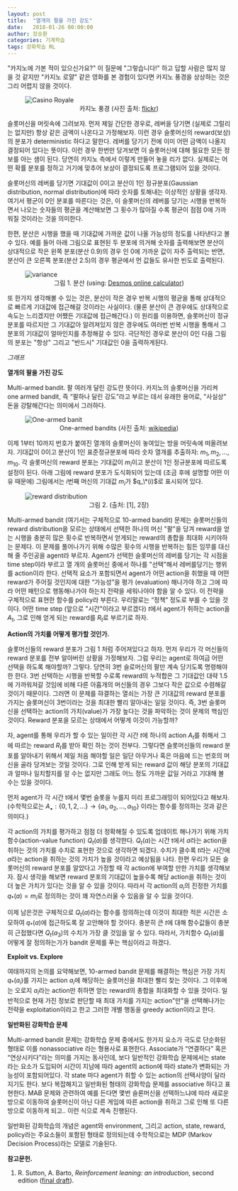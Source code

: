 ```yaml
---
layout: post
title:  "열개의 팔을 가진 강도"
date:   2018-01-26 00:00:00
author: 장승환
categories: 기계학습
tags: 강화학습 RL
---
```


"카지노에 가본 적이 있으신가요?" 이 질문에 "그렇습니다!" 하고 답할 사람은 많지 않을 것 같지만 "카지노 로얄"  같은 영화를 본 경험이 있다면 카지노 풍경을 상상하는 것은 그리 어렵지 않을 것이다. 

<figure>
<img src="https://cveai.github.io/assets/casino.jpg" alt="Casino Royale">
<figcaption><center>카지노 풍경 (사진 출처: <a href="https://www.flickr.com/photos/prayitnophotography/4464000634">flickr</a>)</center>
</figcaption>
</figure>

슬롯머신을 머릿속에 그려보자. 먼저 제일 간단한 경우로, 레버을 당기면 (실제로 그럴리는 없지만) 항상 같은 금액이 나온다고 가정해보자. 이런 경우 슬롯머신의 reward(보상)의 분포가 deterministic 하다고 말한다. 레버를 당기기 전에 이미 어떤 금액이 나올지 결정되어 있다는 뜻이다. 이런 경우 한번만 당겨보면 이 슬롯머신에 대해 필요한 모든 정보를 아는 샘이 된다. 당연히 카지노 측에서 이렇게 만들어 놓을 리가 없다. 실제로는 어떤 확률 분포를 정하고 거기에 맞추어 보상이 결정되도록 프로그램되어 있을 것이다.

슬롯머신의 레버를 당기면  기대값이 0이고 분산이 1인 정규분포(Gaussian distribution, normal distribution)에 따라 숫자를 토해내는 이상적인 상황을 생각자. 여기서 평균이 0인 분포를 따른다는 것은, 이 슬롯머신의 레버를 당기는 시행을 반복하면서 나오는 숫자들의 평균을 계산해보면 그 횟수가 많아질 수록 평균이 점점 0에 가까워질 것이라는 것을 의미한다. 

한편, 분산은 시행을 했을 때 기대값에 가까운 값이 나올 가능성의 정도를 나타낸다고 볼 수 있다. 예를 들어 아래 그림으로 표현된 두 분포에 의거해 숫자를 출력해보면 분산이 상대적으로 작은 왼쪽 분포(분산 0.9)의 경우 인 0에 가까운 값이 자주 출력되는 반면, 분산이 큰 오른쪽 분포(분산 2.5)의 경우 평균에서 먼 값들도 유사한 빈도로 출력된다.

<figure>
<img src="https://cveai.github.io/assets/var.png" alt="variance">
<figcaption><center>그림 1. 분산 (using: <a href="https://www.desmos.com/calculator/2kmx0enkkz">Desmos online calculator</a>)</center></figcaption>
</figure>

또 한가지 생각해볼 수 있는 것은, 분산이 작은 경우 반복 시행의 평균을 통해 상대적으로 빠르게 기대값에 접근해갈 것이라는 사실이다. (물론 분산이 큰 경우에도 상대적으로 속도는 느리겠지만 어쨌든 기대값에 접근해간다.) 이 원리를 이용하면, 슬롯머신이 정규분포를 따르지만 그 기대값아 알려져있지 않은 경우에도 여러번 반복 시행을 통해서 그 분포의 기대값이 얼마인지를 추정해갈 수 있다. 극단적인 경우로 분산이 0인 다음 그림의 분포는 "항상" 그리고 "반드시" 기대값인 0을 출력하게된다.

*그래프*

**열개의 팔을 가진 강도**

Multi-armed bandit. 팔 여러개 달린 강도란 뜻이다. 카지노의 슬롯머신을 가리켜 one armed bandit, 즉 “팔하나 달린 강도”라고 부르는 데서 유래한 용어로, "사실상" 돈을 강탈해간다는 의미에서 그러하다. 

<figure>
<img src="https://cveai.github.io/assets/one-armed-bandit.jpg" alt="One-armed banit">
<figcaption><center>One-armed bandits (사진 출처: <a href="https://commons.wikimedia.org/wiki/File:One-Armed_Bandits_at_Stockmen%27s_Hotel,_Elko,_Nevada_(83581).jpg">wikipedia</a>)</center></figcaption>
</figure>



이제 1부터 10까지 번호가 붙여진 열개의 슬롯머신이 놓여있는 방을 머릿속에 떠올려보자. 기대값이 0이고 분산이 1인 표준정규분포에 따라 숫자 열개를 추출하자: $m_1, m_2, \ldots, m_{10}$. 각 슬롯머신의 reward 분포는 기대값이 $m_i$이고 분산이 1인 정규분포에 따르도록 설정이 된다. 아래 그림에 reward 분포가 도식화되어 있는데 (조금 후에 설명할 어떤 이유 때문에) 그림에서는 $i$번째 머신의 기대값 $m_i$가 $q_\*(i)$로 표시되어 있다.

<figure>
<img src="https://cveai.github.io/assets/rew-dist.png" alt="reward distribution">
<figcaption><center>그림 2. (출처: [1], 2장)</center></figcaption>
</figure>

Multi-armed bandit (여기서는 구체적으로 10-armed bandit) 문제는 슬롯머신들의 reward distribution을 모르는 상태에서 선택한 하나의 머신 "팔"을 당겨 reward을 얻는 시행을 충분히 많은 횟수로 반복하면서 얻게되는 reward의 총합을 최대화 시키야하는 문제다. 이 문제를 풀어나가기 위해 수많은 횟수의 시행을 반복하는 힘든 임무를 대신해 줄 주인공을 agent라 부르자. Agent가 선택한 슬롯머신의 레버를 당기는 각 시점을 time step이라 부르고 열 개의 슬롯머신 중에서 하나를 "선택"해서 레버를당기는 행위를 action이라 한다. 선택적 요소가 포함되면서 agent가 어떤 action을 취했을 때 어떤 reward가 주어질 것인지에 대한 “가능성”을 평가 (evaluation) 해나가야 하고 그에 따라 어떤 패턴으로 행동해나가야 하는지 전략을 세워나야야 함을 알 수 있다. 이 전략을 구체적으로 표현한 함수를 policy라 부른다. 우리말로는 “정책” 정도로 부를 수 있을 것이다. 어떤 time step (앞으로 "시간"이라고 부르겠다) $t$에서 agent가 취하는 action을 $A_t$, 그로 인해 얻게 되는 reward를 $R_t$로 부르기로 하자. 

**Action의 가치를 어떻게 평가할 것인가.**

슬롯머신들의 reward 분포가 그림 1 처럼 주어져있다고 하자. 먼저 우리가 각 머신들의 reward 분포를 전부 알아버린 상황을 가정해보자. 그럼 우리는 agent로 하여금 어떤 선택을 하도록 해야할까? 그렇다. 당연히 3번 슬로머신의 팔만 계속 당기도록 명령해야한 한다. 3번 선택하는 시행을 반복할 수로록 reward의 누적합은 그 기대값인 대략 1.5에 가까워져갈 것임에 비해 다른 아홉개의 머신들의 경우 그보다 작은 값으로 수렴해갈 것이기 때문이다. 그러면 이 문제를 햐결하는 열쇠는 가장 큰 기대값의 reward 분포를 가지는 슬롯머신이 3번이라는 것을 최대한 빨리 알아내는 일일 것이다. 즉, 3번 슬롯머신을 선택하는 action의 가치(value)가 가장 높다는 것을 파악하는 것이 문제의 핵심인 것이다. Reward 분포을 모르는 상태에서 어떻게 이것이 가능할까?

자, agent를 통해 우리가 할 수 있는 일이란 각 시간 $t$에 하나의 action $A_t$를 취해서 그에 따르는 reward $R_t$를 받아 확인 하는 것이 전부다. 그렇다면 슬롯머신들의 reward 분포를 알아내기 위해서 제일 처음 해야할 일은 일단 아무거나 혹은 마음에 드는 번호의 머신을 골라 당겨보는 것일 것이다. 그로 인해 받게 되는 reward 값이 해당 분포의 기대값과 얼마나 일치할지를 알 수는 없지만 그래도 어느 정도 가까운 값일 거라고 기대해 볼 수는 있을 것이다.



먼저 agent가 각 시간 t에서 몇번 슬롯을 누를지 미리 프로그래밍이 되어있다고 해보자. (수학적으로는 $A_\bullet: \{0, 1, 2, \ldots\} \rightarrow \{a_1,a_2, \ldots ,a_{10}\}$ 이라는 함수를 정의하는 것과 같은 의미다.)


각 action의 가치를 평가하고 점점 더 정확해질 수 있도록 업데이트 해나가기 위해 가치함수(action-value function) $Q_t(a)$를 생각한다. $Q_t(a)$는 시간 t에서 $a$라는 action을 취하는 것의 가치를 수치로 표현한 것으로 생각하면 되겠다. 수치가 클수록 $t$라는 시간에 $a$라는 action을 취하는 것의 가치가 높을 것이라고 예상됨을 나타. 한편 우리가 모든 슬롯머신의 reward 분포를 알았다고 가정할 때 각 action에 부여할 만한 가치를 생각해보자. 잠시 생각을 해보면 reward 분포의 기대값이 높을수록 해당 action을 취하는 것이 더 높은 가치가 있다는 것을 알 수 있을 것이다. 따라서 각 action의 $a_i$의 진정한 가치를 $q_{* }(a)=m_i$로 정의하는 것이 꽤 자연스러울 수 있음을 알 수 있을 것이다.

이제 남은것은 구체적으로 $Q_t(a)$라는 함수를 정의하는데 이것이 최대한 적은 시간은 소모하여 $q_{* }(a)$에 접근하도록 잘 고안해야 할 것이다. 충분히 큰 $t$에 대해 함수값들이 충분히 근접했다면 $Q_t(a_3)$의 수치가 가장 클 것임을 알 수 있다. 따라서, 가치함수 $Q_t(a)$를 어떻게 잘 정의하는가가 bandit 문제를 푸는 핵심이라고 하겠다.

**Exploit vs. Explore**

여태까지의 논의를 요약해보면, 10-armed bandit 문제를 해결하는 핵심은 가장 가치$q_{* }(a_i)$를 가지는 action $a_i$에 해당하는 슬롯머신을 최대한 빨리 찾는 것이다. 그 이후에는 오로지 $a_i$라는 action만 취하면 얻는 reward의 총합을 최대화할 수 있을 것이다. 일반적으로 현재 가진 정보로 판단할 때 최대 가치를 가지는 action"만"을 선택해나가는 전략을 exploitation이라고 한고 그러한 개별 행동을 greedy action이라고 한다.

**일반화된 강화학습 문제**

Multi-armed bandit 문제는 강화학습 문제 중에서도 한가지 요소가 극도로 단순화된 형태로 이를 nonassociative 라는 형용사로 표현한다. Associate가 “연결하다” 혹은 “연상시키다”라는 의미를 가지는 동사인데, 보다 일반적인 강화학습 문제에서는 state라는 요소가 도입되어 시간이 지남에 따라 agent의 action에 따라 state가 변화되는 가능성이 포함되어있다. 각 state 마다 agent가 취할 수 있는 action의 선택사양이 달라지기도 한다. 보다 복잡해지고 일반화된 형태의 강화학습 문제를 associative 하다고 표현한다. MAB 문제와 관련하여 예를 든다면 몇번 슬론머신을 선택하느냐에 따라 새로운 방으로 이동하여 슬롯머신이 아닌 다른 게임에 따른 action을 취하고 그로 인해 또 다른 방으로 이동하게 되고.. 이런 식으로 계속 진행된다.

일반화된 강화학습의 개념은 agent와 environment, 그리고 action, state, reward, policy라는 주요소들이 포함된 형태로 정의되는데 수학적으로는 MDP (Markov Decision Process)라는 모델로 기술된다. 

**참고문헌.**
1.  R. Sutton, A. Barto, *Reinforcement leaning: an introduction*, second edition ([final draft](http://incompleteideas.net/book/the-book-2nd.html)).
